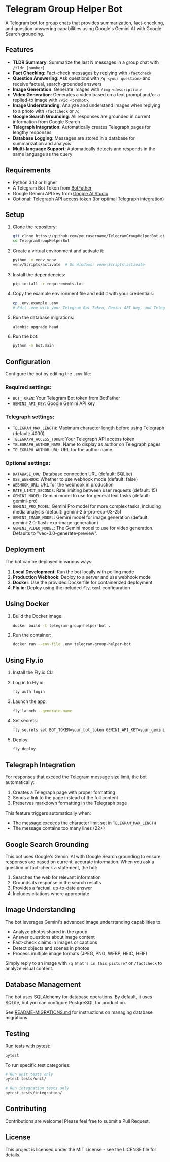 # Telegram Group Helper Bot

A Telegram bot for group chats that provides summarization, fact-checking, and question-answering capabilities using Google's Gemini AI with Google Search grounding.

## Features

- **TLDR Summary**: Summarize the last N messages in a group chat with `/tldr [number]`
- **Fact Checking**: Fact-check messages by replying with `/factcheck`
- **Question Answering**: Ask questions with `/q <your question>` and receive factual, search-grounded answers
- **Image Generation**: Generate images with `/img <description>`
- **Video Generation**: Generates a video based on a text prompt and/or a replied-to image with `/vid <prompt>`.
- **Image Understanding**: Analyze and understand images when replying to a photo with `/factcheck` or `/q`
- **Google Search Grounding**: All responses are grounded in current information from Google Search
- **Telegraph Integration**: Automatically creates Telegraph pages for lengthy responses
- **Database Logging**: Messages are stored in a database for summarization and analysis
- **Multi-language Support**: Automatically detects and responds in the same language as the query

## Requirements

- Python 3.13 or higher
- A Telegram Bot Token from [BotFather](https://t.me/botfather)
- Google Gemini API key from [Google AI Studio](https://aistudio.google.com/)
- Optional: Telegraph API access token (for optimal Telegraph integration)

## Setup

1. Clone the repository:
   ```bash
   git clone https://github.com/yourusername/TelegramGroupHelperBot.git
   cd TelegramGroupHelperBot
   ```

2. Create a virtual environment and activate it:
   ```bash
   python -m venv venv
   venv/Scripts/activate  # On Windows: venv\Scripts\activate
   ```

3. Install the dependencies:
   ```bash
   pip install -r requirements.txt
   ```

4. Copy the example environment file and edit it with your credentials:
   ```bash
   cp .env.example .env
   # Edit .env with your Telegram Bot Token, Gemini API key, and Telegraph settings
   ```

5. Run the database migrations:
   ```bash
   alembic upgrade head
   ```

6. Run the bot:
   ```bash
   python -m bot.main
   ```

## Configuration

Configure the bot by editing the `.env` file:

### Required settings:
- `BOT_TOKEN`: Your Telegram Bot token from BotFather
- `GEMINI_API_KEY`: Google Gemini API key

### Telegraph settings:
- `TELEGRAM_MAX_LENGTH`: Maximum character length before using Telegraph (default: 4000)
- `TELEGRAPH_ACCESS_TOKEN`: Your Telegraph API access token
- `TELEGRAPH_AUTHOR_NAME`: Name to display as author on Telegraph pages
- `TELEGRAPH_AUTHOR_URL`: URL for the author name

### Optional settings:
- `DATABASE_URL`: Database connection URL (default: SQLite)
- `USE_WEBHOOK`: Whether to use webhook mode (default: false)
- `WEBHOOK_URL`: URL for the webhook in production
- `RATE_LIMIT_SECONDS`: Rate limiting between user requests (default: 15)
- `GEMINI_MODEL`: Gemini model to use for general text tasks (default: gemini-pro)
- `GEMINI_PRO_MODEL`: Gemini Pro model for more complex tasks, including media analysis (default: gemini-2.5-pro-exp-03-25)
- `GEMINI_IMAGE_MODEL`: Gemini model for image generation (default: gemini-2.0-flash-exp-image-generation)
- `GEMINI_VIDEO_MODEL`: The Gemini model to use for video generation. Defaults to "veo-3.0-generate-preview".

## Deployment

The bot can be deployed in various ways:

1. **Local Development**: Run the bot locally with polling mode
2. **Production Webhook**: Deploy to a server and use webhook mode
3. **Docker**: Use the provided Dockerfile for containerized deployment
4. **Fly.io**: Deploy using the included `fly.toml` configuration

## Using Docker

1. Build the Docker image:
   ```bash
   docker build -t telegram-group-helper-bot .
   ```

2. Run the container:
   ```bash
   docker run --env-file .env telegram-group-helper-bot
   ```

## Using Fly.io

1. Install the Fly.io CLI
2. Log in to Fly.io:
   ```bash
   fly auth login
   ```

3. Launch the app:
   ```bash
   fly launch --generate-name
   ```

4. Set secrets:
   ```bash
   fly secrets set BOT_TOKEN=your_bot_token GEMINI_API_KEY=your_gemini_key
   ```

5. Deploy:
   ```bash
   fly deploy
   ```

## Telegraph Integration

For responses that exceed the Telegram message size limit, the bot automatically:

1. Creates a Telegraph page with proper formatting
2. Sends a link to the page instead of the full content
3. Preserves markdown formatting in the Telegraph page

This feature triggers automatically when:
- The message exceeds the character limit set in `TELEGRAM_MAX_LENGTH`
- The message contains too many lines (22+)

## Google Search Grounding

This bot uses Google's Gemini AI with Google Search grounding to ensure responses are based on current, accurate information. When you ask a question or fact-check a statement, the bot:

1. Searches the web for relevant information
2. Grounds its response in the search results
3. Provides a factual, up-to-date answer
4. Includes citations where appropriate

## Image Understanding

The bot leverages Gemini's advanced image understanding capabilities to:

- Analyze photos shared in the group
- Answer questions about image content
- Fact-check claims in images or captions
- Detect objects and scenes in photos
- Process multiple image formats (JPEG, PNG, WEBP, HEIC, HEIF)

Simply reply to an image with `/q What's in this picture?` or `/factcheck` to analyze visual content.

## Database Management

The bot uses SQLAlchemy for database operations. By default, it uses SQLite, but you can configure PostgreSQL for production.

See [README-MIGRATIONS.md](README-MIGRATIONS.md) for instructions on managing database migrations.

## Testing

Run tests with pytest:

```bash
pytest
```

To run specific test categories:

```bash
# Run unit tests only
pytest tests/unit/

# Run integration tests only
pytest tests/integration/
```

## Contributing

Contributions are welcome! Please feel free to submit a Pull Request.

## License

This project is licensed under the MIT License - see the LICENSE file for details. 